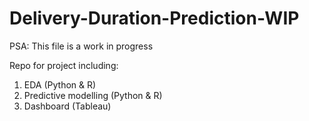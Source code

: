 # Delivery-Duration-Prediction-WIP

PSA: This file is a work in progress

Repo for project including: 
1. EDA (Python & R)
2. Predictive modelling (Python & R)
3. Dashboard (Tableau)
